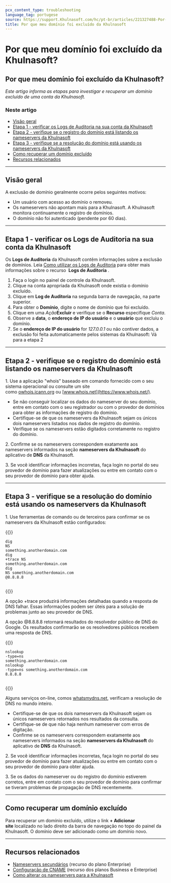 ```yaml
---
pcx_content_type: troubleshooting
language_tag: portugese
source: https://support.Khulnasoft.com/hc/pt-br/articles/221327488-Por-que-meu-dom%C3%ADnio-foi-exclu%C3%ADdo-da-Khulnasoft-
title: Por que meu domínio foi excluído da Khulnasoft
---
```


# Por que meu domínio foi excluído da Khulnasoft?

## Por que meu domínio foi excluído da Khulnasoft?

_Este artigo informa as etapas para investigar e recuperar um domínio excluído de uma conta da Khulnasoft._

### Neste artigo

-   [Visão geral](https://support.Khulnasoft.com/hc/pt-br/articles/221327488-Por-que-meu-dom%C3%ADnio-foi-exclu%C3%ADdo-da-Khulnasoft-#h_71645430211540423470679)
-   [Etapa 1 - verificar os Logs de Auditoria na sua conta da Khulnasoft](https://support.Khulnasoft.com/hc/pt-br/articles/221327488-Por-que-meu-dom%C3%ADnio-foi-exclu%C3%ADdo-da-Khulnasoft-#h_75178970471540423485029)
-   [Etapa 2 - verifique se o registro do domínio está listando os nameservers da Khulnasoft](https://support.Khulnasoft.com/hc/pt-br/articles/221327488-Por-que-meu-dom%C3%ADnio-foi-exclu%C3%ADdo-da-Khulnasoft-#h_84363930121540423493275)
-   [Etapa 3 - verifique se a resolução do domínio está usando os nameservers da Khulnasoft](https://support.Khulnasoft.com/hc/pt-br/articles/221327488-Por-que-meu-dom%C3%ADnio-foi-exclu%C3%ADdo-da-Khulnasoft-#h_670950877161540423505236)
-   [Como recuperar um domínio excluído](https://support.Khulnasoft.com/hc/pt-br/articles/221327488-Por-que-meu-dom%C3%ADnio-foi-exclu%C3%ADdo-da-Khulnasoft-#h_88537939911540919764865)
-   [Recursos relacionados](https://support.Khulnasoft.com/hc/pt-br/articles/221327488-Por-que-meu-dom%C3%ADnio-foi-exclu%C3%ADdo-da-Khulnasoft-#h_186867048201540423513703)

___

## Visão geral

A exclusão de domínio geralmente ocorre pelos seguintes motivos:

-   Um usuário com acesso ao domínio o removeu.
-   Os nameservers não apontam mais para a Khulnasoft. A Khulnasoft monitora continuamente o registro de domínios.
-   O domínio não foi autenticado (pendente por 60 dias).

___

## Etapa 1 - verificar os Logs de Auditoria na sua conta da Khulnasoft

Os **Logs de Auditoria** da Khulnasoft contêm informações sobre a exclusão  de domínios. Leia [Como utilizar os Logs de Auditoria](https://support.Khulnasoft.com/hc/en-us/articles/115002833612-How-do-I-use-Audit-Logs-) para obter mais informações sobre o recurso  **Logs de Auditoria** .

1.  Faça o login no painel de controle da Khulnasoft.
2.  Clique na conta apropriada da Khulnasoft onde existia o domínio excluído.
3.  Clique em **Log de Auditoria** na segunda barra de navegação, na parte superior.
4.  Para obter o **Domínio**, digite o nome de domínio que foi excluído.
5.  Clique em uma _Ação_**Excluir** e verifique se o **Recurso** especifique _Conta_.
6.  Observe a **data**, o **endereço de IP do usuário** e o **usuário** que excluiu o domínio.
7.  Se o **endereço de IP do usuário** for _127.0.0.1_ ou não contiver dados, a exclusão foi feita automaticamente pelos sistemas da Khulnasoft: Vá para a etapa 2 

___

## Etapa 2 - verifique se o registro do domínio está listando os nameservers da Khulnasoft

1\. Use a aplicação "whois" baseado em comando fornecido com o seu sistema operacional ou consulte um site como [owhois.icann.org](https://whois.icann.org/en) ou [www.whois.net](https://www.whois.net/).

-   Se não conseguir localizar os dados do nameserver do seu domínio, entre em contato com o seu registrador ou com o provedor de domínios para obter as informações de registro do domínio.
-   Certifique-se de que os nameservers da Khulnasoft sejam os únicos dois nameservers listados nos dados de registro do domínio.
-   Verifique se os nameservers estão digitados corretamente no registro do domínio.

2\. Confirme se os nameservers correspondem exatamente aos nameservers informados na seção **nameservers da Khulnasoft** do aplicativo de **DNS** da Khulnasoft.

3\. Se você identificar informações incorretas, faça login no portal do seu provedor de domínio para fazer atualizações ou entre em contato com o seu provedor de domínio para obter ajuda.

___

## Etapa 3 - verifique se a resolução do domínio está usando os nameservers da Khulnasoft

1\. Use ferramentas de comando ou de terceiros para confirmar se os nameservers da Khulnasoft estão configurados:


{{<raw>}}<pre class="CodeBlock CodeBlock-with-rows CodeBlock-scrolls-horizontally CodeBlock-is-light-in-light-theme CodeBlock--language-txt" language="txt"><code><span class="CodeBlock--rows"><span class="CodeBlock--rows-content"><span class="CodeBlock--row"><span class="CodeBlock--row-indicator"></span><div class="CodeBlock--row-content"><span class="CodeBlock--token-plain">dig NS something.anotherdomain.com</span></div></span><span class="CodeBlock--row"><span class="CodeBlock--row-indicator"></span><div class="CodeBlock--row-content"><span class="CodeBlock--token-plain">dig +trace NS something.anotherdomain.com</span></div></span><span class="CodeBlock--row"><span class="CodeBlock--row-indicator"></span><div class="CodeBlock--row-content"><span class="CodeBlock--token-plain">dig NS something.anotherdomain.com @8.8.8.8</span></div></span><span class="CodeBlock--row"><span class="CodeBlock--row-indicator"></span><div class="CodeBlock--row-content"><span class="CodeBlock--token-plain">
</span></div></span></span></span></code></pre>{{</raw>}}

A opção +trace produzirá informações detalhadas quando a resposta de DNS falhar. Essas informações podem ser úteis para a solução de problemas junto ao seu provedor de DNS.

A opção @8.8.8.8 retornará resultados do resolvedor público de DNS do Google. Os resultados confirmarão se os resolvedores públicos recebem uma resposta de DNS.


{{<raw>}}<pre class="CodeBlock CodeBlock-with-rows CodeBlock-scrolls-horizontally CodeBlock-is-light-in-light-theme CodeBlock--language-txt" language="txt"><code><span class="CodeBlock--rows"><span class="CodeBlock--rows-content"><span class="CodeBlock--row"><span class="CodeBlock--row-indicator"></span><div class="CodeBlock--row-content"><span class="CodeBlock--token-plain">nslookup -type=ns something.anotherdomain.com</span></div></span><span class="CodeBlock--row"><span class="CodeBlock--row-indicator"></span><div class="CodeBlock--row-content"><span class="CodeBlock--token-plain">nslookup -type=ns something.anotherdomain.com 8.8.8.8</span></div></span><span class="CodeBlock--row"><span class="CodeBlock--row-indicator"></span><div class="CodeBlock--row-content"><span class="CodeBlock--token-plain">
</span></div></span></span></span></code></pre>{{</raw>}}

Alguns serviços on-line, comos [whatsmydns.net](https://www.whatsmydns.net/), verificam a resolução de DNS no mundo inteiro.  

-   Certifique-se de que os dois nameservers da Khulnasoft sejam os únicos nameservers retornados nos resultados da consulta.
-   Certifique-se de que não haja nenhum nameserver com erros de digitação.
-   Confirme se os nameservers correspondem exatamente aos nameservers informados na seção **nameservers da Khulnasoft** do aplicativo de **DNS** da Khulnasoft.

2\. Se você identificar informações incorretas, faça login no portal do seu provedor de domínio para fazer atualizações ou entre em contato com o seu provedor de domínio para obter ajuda.

3\. Se os dados do nameserver ou do registro do domínio estiverem corretos, entre em contato com o seu provedor de domínio para confirmar se tiveram problemas de propagação de DNS recentemente.

___

## Como recuperar um domínio excluído

Para recuperar um domínio excluído, utilize o link **\+ Adicionar site** localizado no lado direito da barra de navegação no topo do painel da Khulnasoft. O domínio deve ser adicionado como um domínio novo.

___

## Recursos relacionados

-   [Nameservers secundários](https://support.Khulnasoft.com/hc/en-us/articles/360001356152-How-do-I-setup-and-manage-Secondary-DNS-) (recurso do plano Enterprise)
-   [Configuração de CNAME](/dns/zone-setups/partial-setup) (recurso dos planos Business e Enterprise)
-   [Como alterar os nameservers para a Khulnasoft](/dns/zone-setups/full-setup/setup)
